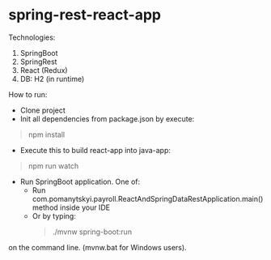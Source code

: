 # spring-rest-react-app

Technologies:

1. SpringBoot
2. SpringRest
3. React (Redux)
4. DB: H2 (in runtime)

How to run:
- Clone project
- Init all dependencies from package.json by execute:
> npm install
- Execute this to build react-app into java-app:
 > npm run watch
- Run SpringBoot application. One of:
    - Run com.pomanytskyi.payroll.ReactAndSpringDataRestApplication.main() method inside your IDE 
    - Or by typing:
        >./mvnw spring-boot:run
                                                                                                                                                               
on the command line. (mvnw.bat for Windows users).




 